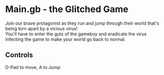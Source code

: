 # Main.gb - the Glitched Game
Join our brave protagonist as they run and jump through their world that's being torn apart by a vicious virus!  
You'll have to enter the guts of the gameboy and eradicate the virus infecting the game to make your world go back to normal.  

## Controls
D-Pad to move, A to Jump
